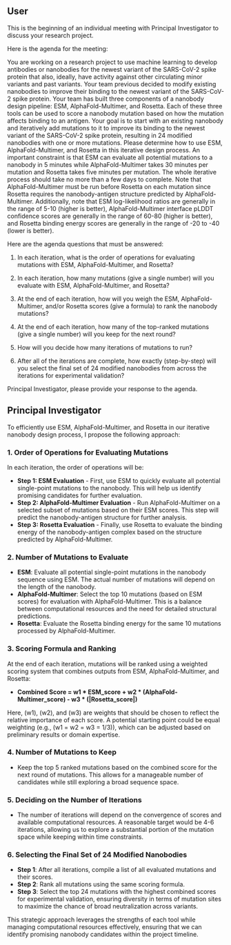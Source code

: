 ## User

This is the beginning of an individual meeting with Principal Investigator to discuss your research project.

Here is the agenda for the meeting:

You are working on a research project to use machine learning to develop antibodies or nanobodies for the newest variant of the SARS-CoV-2 spike protein that also, ideally, have activity against other circulating minor variants and past variants. Your team previous decided to modify existing nanobodies to improve their binding to the newest variant of the SARS-CoV-2 spike protein. Your team has built three components of a nanobody design pipeline: ESM, AlphaFold-Multimer, and Rosetta. Each of these three tools can be used to score a nanobody mutation based on how the mutation affects binding to an antigen. Your goal is to start with an existing nanobody and iteratively add mutations to it to improve its binding to the newest variant of the SARS-CoV-2 spike protein, resulting in 24 modified nanobodies with one or more mutations. Please determine how to use ESM, AlphaFold-Multimer, and Rosetta in this iterative design process. An important constraint is that ESM can evaluate all potential mutations to a nanobody in 5 minutes while AlphaFold-Multimer takes 30 minutes per mutation and Rosetta takes five minutes per mutation. The whole iterative process should take no more than a few days to complete. Note that AlphaFold-Multimer must be run before Rosetta on each mutation since Rosetta requires the nanobody-antigen structure predicted by AlphaFold-Multimer. Additionally, note that ESM log-likelihood ratios are generally in the range of 5-10 (higher is better), AlphaFold-Multimer interface pLDDT confidence scores are generally in the range of 60-80 (higher is better), and Rosetta binding energy scores are generally in the range of -20 to -40 (lower is better).

Here are the agenda questions that must be answered:

1. In each iteration, what is the order of operations for evaluating mutations with ESM, AlphaFold-Multimer, and Rosetta?

2. In each iteration, how many mutations (give a single number) will you evaluate with ESM, AlphaFold-Multimer, and Rosetta?

3. At the end of each iteration, how will you weigh the ESM, AlphaFold-Multimer, and/or Rosetta scores (give a formula) to rank the nanobody mutations?

4. At the end of each iteration, how many of the top-ranked mutations (give a single number) will you keep for the next round?

5. How will you decide how many iterations of mutations to run?

6. After all of the iterations are complete, how exactly (step-by-step) will you select the final set of 24 modified nanobodies from across the iterations for experimental validation?

Principal Investigator, please provide your response to the agenda.

## Principal Investigator

To efficiently use ESM, AlphaFold-Multimer, and Rosetta in our iterative nanobody design process, I propose the following approach:

### 1. Order of Operations for Evaluating Mutations
In each iteration, the order of operations will be:
- **Step 1: ESM Evaluation** - First, use ESM to quickly evaluate all potential single-point mutations to the nanobody. This will help us identify promising candidates for further evaluation.
- **Step 2: AlphaFold-Multimer Evaluation** - Run AlphaFold-Multimer on a selected subset of mutations based on their ESM scores. This step will predict the nanobody-antigen structure for further analysis.
- **Step 3: Rosetta Evaluation** - Finally, use Rosetta to evaluate the binding energy of the nanobody-antigen complex based on the structure predicted by AlphaFold-Multimer.

### 2. Number of Mutations to Evaluate
- **ESM**: Evaluate all potential single-point mutations in the nanobody sequence using ESM. The actual number of mutations will depend on the length of the nanobody.
- **AlphaFold-Multimer**: Select the top 10 mutations (based on ESM scores) for evaluation with AlphaFold-Multimer. This is a balance between computational resources and the need for detailed structural predictions.
- **Rosetta**: Evaluate the Rosetta binding energy for the same 10 mutations processed by AlphaFold-Multimer.

### 3. Scoring Formula and Ranking
At the end of each iteration, mutations will be ranked using a weighted scoring system that combines outputs from ESM, AlphaFold-Multimer, and Rosetta:
- **Combined Score = w1 * ESM_score + w2 * (AlphaFold-Multimer_score) - w3 * (|Rosetta_score|)**
  
Here, \(w1\), \(w2\), and \(w3\) are weights that should be chosen to reflect the relative importance of each score. A potential starting point could be equal weighting (e.g., \(w1 = w2 = w3 = 1/3\)), which can be adjusted based on preliminary results or domain expertise.

### 4. Number of Mutations to Keep
- Keep the top 5 ranked mutations based on the combined score for the next round of mutations. This allows for a manageable number of candidates while still exploring a broad sequence space.

### 5. Deciding on the Number of Iterations
- The number of iterations will depend on the convergence of scores and available computational resources. A reasonable target would be 4-6 iterations, allowing us to explore a substantial portion of the mutation space while keeping within time constraints.

### 6. Selecting the Final Set of 24 Modified Nanobodies
- **Step 1**: After all iterations, compile a list of all evaluated mutations and their scores.
- **Step 2**: Rank all mutations using the same scoring formula.
- **Step 3**: Select the top 24 mutations with the highest combined scores for experimental validation, ensuring diversity in terms of mutation sites to maximize the chance of broad neutralization across variants.

This strategic approach leverages the strengths of each tool while managing computational resources effectively, ensuring that we can identify promising nanobody candidates within the project timeline.

